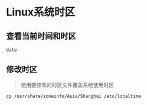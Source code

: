 # Linux系统时区

## 查看当前时间和时区

```
date
```

## 修改时区

> 使用要修改的时区文件覆盖系统使用时区

```
cp /usr/share/zoneinfo/Asia/Shanghai /etc/localtime
```

